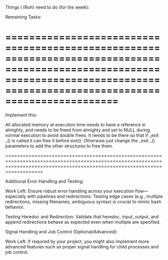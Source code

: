 Things I (Roh) need to do (for the week):

Remaining Tasks:

===============================================================================================================================================================================
===============================================================================================================================================================================
Implement this:

All allocated memory at execution time needs to have a reference in almighty,
and needs to be freed from almighty and set to NULL during normal execution to avoid double frees.
It needs to be there so that if _exit _() is called it can free it before exit().
Otherwise just change the _exit _() parameters to add the other structures to free them.

===============================================================================================================================================================================

Additional Error Handling and Testing:

Work Left: Ensure robust error handling across your execution flow—especially with pipelines and redirections. Testing edge cases (e.g., multiple redirections, missing filenames, ambiguous syntax) is crucial to mimic bash behavior.

Testing Heredoc and Redirection:
Validate that heredoc, input, output, and append redirections behave as expected even when multiple are specified.

Signal Handling and Job Control (Optional/Advanced):

Work Left: If required by your project, you might also implement more advanced features such as proper signal handling for child processes and job control.
